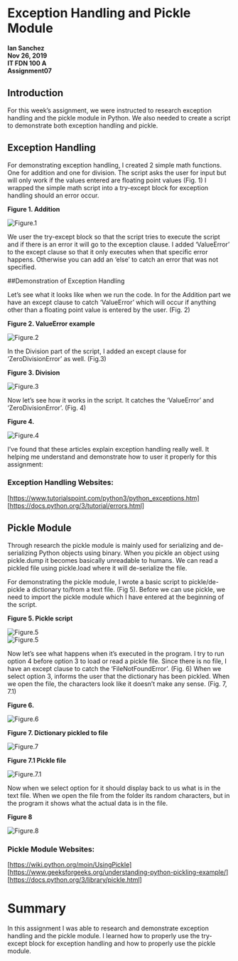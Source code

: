 # Exception Handling and Pickle Module
**Ian Sanchez**  
**Nov 26, 2019**  
**IT FDN 100 A**  
**Assignment07**



## Introduction

For this week’s assignment, we were instructed to research exception handling and the pickle module in Python. We also needed to create a script to demonstrate both exception handling and pickle.

## Exception Handling

For demonstrating exception handling, I created 2 simple math functions. One for addition and one for division. The script asks the user for input but will only work if the values entered are floating point values (Fig. 1) I wrapped the simple math script into a try-except block for exception handling should an error occur. 

**Figure 1. Addition**
 
![Figure.1](https://github.com/isanchez-school/IntroToProg-Python-Mod07/blob/master/docs/f1.png "Figure 1")

We user the try-except block so that the script tries to execute the script and if there is an error it will go to the exception clause. I added ‘ValueError’ to the except clause so that it only executes when that specific error happens. Otherwise you can add an ‘else’ to catch an error that was not specified.

##Demonstration of Exception Handling

Let’s see what it looks like when we run the code. In for the Addition part we have an except clause to catch ‘ValueError’ which will occur if anything other than a floating point value is entered by the user. (Fig. 2)

**Figure 2. ValueError example**

![Figure.2](https://github.com/isanchez-school/IntroToProg-Python-Mod07/blob/master/docs/f2.png "Figure 2")

In the Division part of the script, I added an except clause for ‘ZeroDivisionError’ as well. (Fig.3)

**Figure 3. Division**
 
 ![Figure.3](https://github.com/isanchez-school/IntroToProg-Python-Mod07/blob/master/docs/f3.png "Figure 3")

Now let’s see how it works in the script. It catches the ‘ValueError’ and ‘ZeroDivisionError’. (Fig. 4)

**Figure 4.** 
 
 ![Figure.4](https://github.com/isanchez-school/IntroToProg-Python-Mod07/blob/master/docs/f4.png "Figure 4")

I’ve found that these articles explain exception handling really well. It helping me understand and demonstrate how to user it properly for this assignment:

### Exception Handling Websites:
[https://www.tutorialspoint.com/python3/python_exceptions.htm]  
[https://docs.python.org/3/tutorial/errors.html]

## Pickle Module

Through research the pickle module is mainly used for serializing and de-serializing Python objects using binary. When you pickle an object using pickle.dump it becomes basically unreadable to humans. We can read a pickled file using pickle.load where it will de-serialize the file.

For demonstrating the pickle module, I wrote a basic script to pickle/de-pickle a dictionary to/from a text file. (Fig 5). Before we can use pickle, we need to import the pickle module which I have entered at the beginning of the script.

**Figure 5. Pickle script**

![Figure.5](https://github.com/isanchez-school/IntroToProg-Python-Mod07/blob/master/docs/f5.png "Figure 5")  
![Figure.5](https://github.com/isanchez-school/IntroToProg-Python-Mod07/blob/master/docs/f52.png "Figure 5")


Now let’s see what happens when it’s executed in the program. 
I try to run option 4 before option 3 to load or read a pickle file. Since there is no file, I have an except clause to catch the ‘FileNotFoundError’. (Fig. 6) When we select option 3, informs the user that the dictionary has been pickled. When we open the file, the characters look like it doesn’t make any sense. (Fig. 7, 7.1)

**Figure 6.**

![Figure.6](https://github.com/isanchez-school/IntroToProg-Python-Mod07/blob/master/docs/f6.png "Figure 6")

**Figure 7. Dictionary pickled to file**
 
 ![Figure.7](https://github.com/isanchez-school/IntroToProg-Python-Mod07/blob/master/docs/f7.png "Figure 7")
 
**Figure 7.1 Pickle file**
 
 ![Figure.7.1](https://github.com/isanchez-school/IntroToProg-Python-Mod07/blob/master/docs/f71.png "Figure 7.1")
 
Now when we select option for it should display back to us what is in the text file. When we open the file from the folder its random characters, but in the program it shows what the actual data is in the file.

**Figure 8**
 
 ![Figure.8](https://github.com/isanchez-school/IntroToProg-Python-Mod07/blob/master/docs/f8.png "Figure 8")
 
### Pickle Module Websites:
[https://wiki.python.org/moin/UsingPickle]  
[https://www.geeksforgeeks.org/understanding-python-pickling-example/]  
[https://docs.python.org/3/library/pickle.html]

# Summary
In this assignment I was able to research and demonstrate exception handling and the pickle module. I learned how to properly use the try-except block for exception handling and how to properly use the pickle module.

